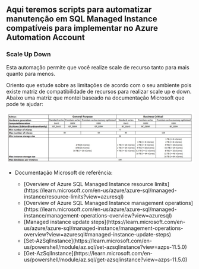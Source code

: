 ## Aqui teremos scripts para automatizar manutenção em SQL Managed Instance compatíveis para implementar no Azure Automation Account


### Scale Up Down

<p>Esta automação permite que você realize scale de recurso tanto para mais quanto para menos.</p>
<p>Oriento que estude sobre as limitações de acordo com o seu ambiente pois existe matriz de compatibilidade de recursos para realizar scale up e down. Abaixo uma matriz que montei baseado na documentação Microsoft que pode te ajudar:</p>

![Matriz SQL Managed Instance Configuration!](/Scale-Up-Down/MatrizSQLManagedInstanceConfiguration.jpeg "MatrizSQLManagedInstanceConfiguration")

<ul>
<li>Documentação Microsoft de referência:</li>
  <ul>
<li>[Overview of Azure SQL Managed Instance resource limits](https://learn.microsoft.com/en-us/azure/azure-sql/managed-instance/resource-limits?view=azuresql)</li>
<li>[Overview of Azure SQL Managed Instance management operations](https://learn.microsoft.com/en-us/azure/azure-sql/managed-instance/management-operations-overview?view=azuresql)</li>
<li>[Managed instance update steps](https://learn.microsoft.com/en-us/azure/azure-sql/managed-instance/management-operations-overview?view=azuresql#managed-instance-update-steps)</li>
<li>[Set-AzSqlInstance](https://learn.microsoft.com/en-us/powershell/module/az.sql/set-azsqlinstance?view=azps-11.5.0)</li>
<li>[Get-AzSqlInstance](https://learn.microsoft.com/en-us/powershell/module/az.sql/get-azsqlinstance?view=azps-11.5.0)</li>
</ul>
</ul>
